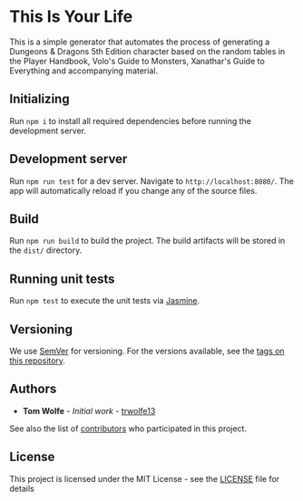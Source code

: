 # This Is Your Life

This is a simple generator that automates the process of generating a Dungeons & Dragons 5th Edition character based on the random tables in the Player Handbook, Volo's Guide to Monsters, Xanathar's Guide to Everything and accompanying material.

## Initializing

Run `npm i` to install all required dependencies before running the development server.

## Development server

Run `npm run test` for a dev server. Navigate to `http://localhost:8080/`. The app will automatically reload if you change any of the source files.

## Build

Run `npm run build` to build the project. The build artifacts will be stored in the `dist/` directory.

## Running unit tests

Run `npm test` to execute the unit tests via [Jasmine](https://jasmine.github.io/).

## Versioning

We use [SemVer](http://semver.org/) for versioning. For the versions available, see the [tags on this repository](https://github.com/trwolfe13/brewdown/tags).

## Authors

* **Tom Wolfe** - *Initial work* - [trwolfe13](https://github.com/trwolfe13)

See also the list of [contributors](https://github.com/trwolfe13/this-is-your-life/contributors) who participated in this project.

## License

This project is licensed under the MIT License - see the [LICENSE](LICENSE) file for details
